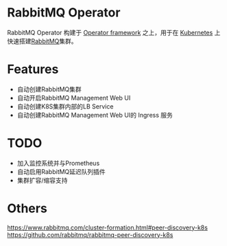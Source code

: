 # RabbitMQ Operator

RabbitMQ Operator 构建于 [Operator framework](https://github.com/operator-framework/operator-sdk) 之上，用于在 [Kubernetes](https://kubernetes.io/) 上快速搭建[RabbitMQ](https://www.rabbitmq.com)集群。

# Features

- 自动创建RabbitMQ集群
- 自动开启RabbitMQ Management Web UI
- 自动创建K8S集群内部的LB Service
- 自动创建RabbitMQ Management Web UI的 Ingress 服务

# TODO

- 加入监控系统并与Prometheus
- 自动启用RabbitMQ延迟队列插件
- 集群扩容/缩容支持

 # Others
 
 https://www.rabbitmq.com/cluster-formation.html#peer-discovery-k8s
 https://github.com/rabbitmq/rabbitmq-peer-discovery-k8s